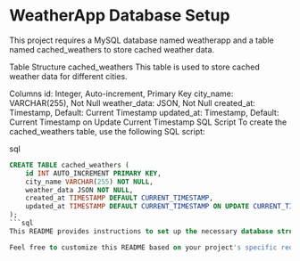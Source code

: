 # WeatherApp Database Setup
This project requires a MySQL database named weatherapp and a table named cached_weathers to store cached weather data.

Table Structure
cached_weathers
This table is used to store cached weather data for different cities.

Columns
id: Integer, Auto-increment, Primary Key
city_name: VARCHAR(255), Not Null
weather_data: JSON, Not Null
created_at: Timestamp, Default: Current Timestamp
updated_at: Timestamp, Default: Current Timestamp on Update Current Timestamp
SQL Script
To create the cached_weathers table, use the following SQL script:

sql
```sql
CREATE TABLE cached_weathers (
    id INT AUTO_INCREMENT PRIMARY KEY,
    city_name VARCHAR(255) NOT NULL,
    weather_data JSON NOT NULL,
    created_at TIMESTAMP DEFAULT CURRENT_TIMESTAMP,
    updated_at TIMESTAMP DEFAULT CURRENT_TIMESTAMP ON UPDATE CURRENT_TIMESTAMP
);
```sql
This README provides instructions to set up the necessary database structure for the WeatherApp project. You can run the SQL script provided to create the required table. Adjust the database configuration in the project accordingly to connect to the weatherapp database.

Feel free to customize this README based on your project's specific requirements and add any additional setup or configuration instructions.
